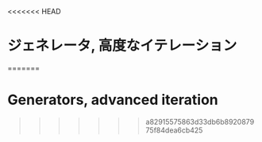 
<<<<<<< HEAD
# ジェネレータ, 高度なイテレーション
=======
# Generators, advanced iteration
>>>>>>> a82915575863d33db6b892087975f84dea6cb425
